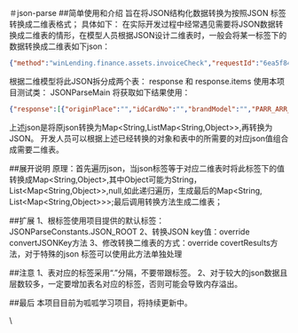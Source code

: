 ＃json-parse
##简单使用和介绍
旨在将JSON结构化数据转换为按照JSON 标签转换成二维表格式；
具体如下：
  在实际开发过程中经常遇见需要将JSON数据转换成二维表的情形，在模型人员根据JSON设计二维表时，一般会将某一标签下的数据转换成二维表如下json：
  ```JSON
  {"method":"winLending.finance.assets.invoiceCheck","requestId":"6ea5f84e-e0d7-477e-9c26-f38044a6a3c2","response":{"totalTax":"46.61","amountTaxCn":"叁佰叁拾柒圆玖角柒分","salesBank":"宁波银行股份有限公司庄市支行52040122000146139","salesPhone":"","invoiceNumber":"48405771","invoiceType":"增值税电子普通发票","purchaserAddressPhone":"","state":"0","purchaserBank":"","machineCode":"539909644510","cardInfo":{"engineNo":"","vehicleNo":"","originPlace":"","passengersLimited":"","idCardNo":"","brandModel":"","tonnage":"","importCertificateNo":"","certificateNo":"","inspectionListNo":"","vehicleType":"","paymentVoucherNo":""},"salesTaxNo":"91330205309006662A","invoiceCode":"033021800111","purchaserName":"个人","salesAddress":"","checkCode":"06226273659961227639","billingDate":"2019-03-21","totalAmount":"291.36","salesAddressPhone":"浙江省宁波市高新科技技术开发区创苑路98号宁波智慧园二期7号楼401,0574-83888082","salesName":"宁波拜尔生活电器有限公司","purchaserTaxNo":"","invoiceTypeCode":"026","items":[{"unitPrice":"386.2100000","taxRate":"0.16","unit":"","amount":"386.21","specificationModel":"","quantity":"1.0000000","tax":"61.79","commodityName":"*家用美容保健电器*德国牙医推荐 拜尔X1S Plus 智能电动牙刷 成人声波充电式震动牙"},{"unitPrice":"","taxRate":"0.16","unit":"","amount":"-94.85","specificationModel":"","quantity":"","tax":"-15.18","commodityName":"*家用美容保健电器*德国牙医推荐 拜尔X1S Plus 智能电动牙刷 成人声波充电式震动牙"}],"remarks":"订单号:90345214758","amountTax":"337.97"}}
  ```
  根据二维模型将此JSON拆分成两个表：
  response  和 response.items
  使用本项目测试类：
  JSONParseMain
  将获取如下结果使用：
 
 ```` json
 {"response":[{"originPlace":"","idCardNo":"","brandModel":"","PARR_ARR_ID":null,"ARR_ID":null,"paymentVoucherNo":"","totalTax":"46.61","amountTaxCn":"叁佰叁拾柒圆玖角柒分","salesBank":"宁波银行股份有限公司庄市支行52040122000146139","salesPhone":"","invoiceNumber":"48405771","invoiceType":"增值税电子普通发票","tonnage":"","purchaserAddressPhone":"","state":"0","vehicleType":"","engineNo":"","purchaserBank":"","machineCode":"539909644510","passengersLimited":"","importCertificateNo":"","salesTaxNo":"91330205309006662A","certificateNo":"","invoiceCode":"033021800111","purchaserName":"个人","salesAddress":"","checkCode":"06226273659961227639","vehicleNo":"","billingDate":"2019-03-21","totalAmount":"291.36","salesAddressPhone":"浙江省宁波市高新科技技术开发区创苑路98号宁波智慧园二期7号楼401,0574-83888082","salesName":"宁波拜尔生活电器有限公司","purchaserTaxNo":"","invoiceTypeCode":"026","inspectionListNo":"","items":null,"remarks":"订单号:90345214758","amountTax":"337.97"}],"response.items":[{"unitPrice":"386.2100000","taxRate":"0.16","unit":"","amount":"386.21","specificationModel":"","quantity":"1.0000000","PARR_ARR_ID":null,"tax":"61.79","ARR_ID":"0","commodityName":"*家用美容保健电器*德国牙医推荐 拜尔X1S Plus 智能电动牙刷 成人声波充电式震动牙"},{"unitPrice":"","taxRate":"0.16","unit":"","amount":"-94.85","specificationModel":"","quantity":"","PARR_ARR_ID":null,"tax":"-15.18","ARR_ID":"1","commodityName":"*家用美容保健电器*德国牙医推荐 拜尔X1S Plus 智能电动牙刷 成人声波充电式震动牙"}]}
 ````
 
  上述json是将原json转换为Map<String,ListMap<String,Object>>,再转换为JSON。
  开发人员可以根据上述已经转换的对象和表中的所需要的对应json值组合成需要二维表。
  
  ##展开说明
  原理：首先遍历json，当json标签等于对应二维表时将此标签下的值转换成Map<String,Object>,其中Object可能为String，List<Map<String,Object>>,null,如此递归遍历，生成最后的Map<String, List<Map<String,Object>>>;最后调用转换方法生成二维表；
  
  ##扩展
  1、根标签使用项目提供的默认标签：JSONParseConstants.JSON_ROOT
  2、转换JSON key值：override convertJSONKey方法
  3、修改转换二维表的方式：override covertResults方法，对于特殊的json 标签可以使用此方法单独处理
  
  
  ##注意
  1、表对应的标签采用“.”分隔，不要带跟标签。
  2、对于较大的json数据且层数较多，一定要增加表名对应的标签，否则可能会导致内存溢出。
  
  ##最后
  本项目目前为呱呱学习项目，将持续更新中。
  
  
  
  
\

